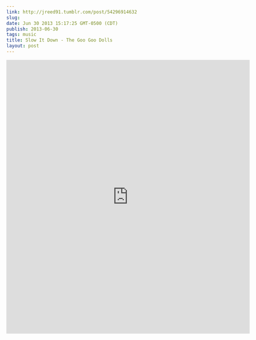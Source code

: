 ```yaml
---
link: http://jreed91.tumblr.com/post/54296914632
slug: 
date: Jun 30 2013 15:17:25 GMT-0500 (CDT)
publish: 2013-06-30
tags: music
title: Slow It Down - The Goo Goo Dolls
layout: post
---
```


<iframe src="https://embed.spotify.com/?uri=spotify:track:3YQObV9iW6T7xiHx0yB0CG" frameborder="0" allowtransparency="true" width="640" height="720">.</iframe>